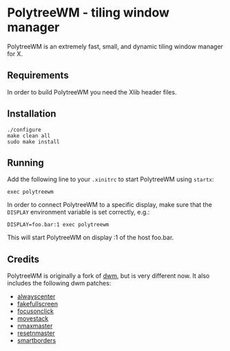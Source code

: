 PolytreeWM - tiling window manager
==================================

PolytreeWM is an extremely fast, small, and dynamic tiling window manager for X.

Requirements
------------

In order to build PolytreeWM you need the Xlib header files.

Installation
------------

    ./configure
    make clean all
    sudo make install

Running
-------

Add the following line to your `.xinitrc` to start PolytreeWM using `startx`:

    exec polytreewm

In order to connect PolytreeWM to a specific display, make sure that the
`DISPLAY` environment variable is set correctly, e.g.:

    DISPLAY=foo.bar:1 exec polytreewm

This will start PolytreeWM on display :1 of the host foo.bar.

Credits
-------

PolytreeWM is originally a fork of [dwm](https://dwm.suckless.org), but is very
different now. It also includes the following dwm patches:

* [alwayscenter](https://dwm.suckless.org/patches/alwayscenter)
* [fakefullscreen](https://dwm.suckless.org/patches/fakefullscreen)
* [focusonclick](https://dwm.suckless.org/patches/focusonclick)
* [movestack](https://dwm.suckless.org/patches/movestack)
* [nmaxmaster](https://dwm.suckless.org/patches/nmaxmaster)
* [resetnmaster](https://dwm.suckless.org/patches/resetnmaster)
* [smartborders](https://dwm.suckless.org/patches/smartborders)
